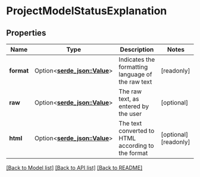 # ProjectModelStatusExplanation

## Properties

Name | Type | Description | Notes
------------ | ------------- | ------------- | -------------
**format** | Option<[**serde_json::Value**](serde_json::Value.md)> | Indicates the formatting language of the raw text | [readonly]
**raw** | Option<[**serde_json::Value**](.md)> | The raw text, as entered by the user | [optional]
**html** | Option<[**serde_json::Value**](.md)> | The text converted to HTML according to the format | [optional][readonly]

[[Back to Model list]](../README.md#documentation-for-models) [[Back to API list]](../README.md#documentation-for-api-endpoints) [[Back to README]](../README.md)


